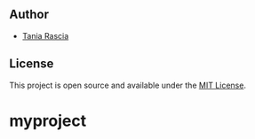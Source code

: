 
## Author

- [Tania Rascia](https://www.taniarascia.com)

## License

This project is open source and available under the [MIT License](LICENSE).
# myproject
